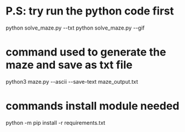 # P.S: try run the python code first
python solve_maze.py --txt
python solve_maze.py --gif

# command used to generate the maze and save as txt file
python3 maze.py --ascii --save-text maze_output.txt

# commands install module needed
python -m pip install -r requirements.txt


